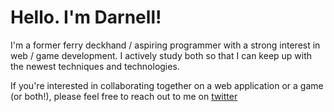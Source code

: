 # Hello. I'm Darnell!

I'm a former ferry deckhand / aspiring programmer with a strong interest in web / game development. I actively study both so that I can keep up with the newest techniques and technologies.

If you're interested in collaborating together on a web application or a game (or both!), please feel free to reach out to me on [twitter](https://twitter.com/elemeandor)
